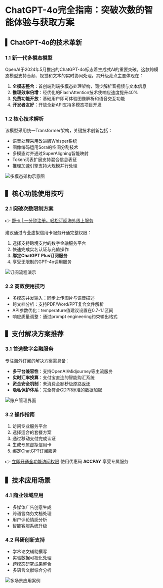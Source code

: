 # ChatGPT-4o完全指南：突破次数的智能体验与获取方案

## ▍ChatGPT-4o的技术革新
### 1.1 新一代多模态模型
OpenAI于2024年5月推出的ChatGPT-4o标志着生成式AI的重要突破。这款跨模态模型支持音频、视觉和文本的实时协同处理，其升级亮点主要体现在：

1. **全模态整合**：首创端到端多模态处理架构，同步解析音视频与文本信息
2. **推理效率倍增**：经优化的FlashAttention技术使响应速度提升40%
3. **免费功能开放**：基础用户即可体验图像解析和语音交互功能
4. **开发者友好**：开放全新API支持多模态项目开发

### 1.2 核心技术解析
该模型采用统一Transformer架构，关键技术创新包括：

- 语音处理采用改进版Whisper系统
- 图像编码运用Sora的空间分割技术
- 多模态对齐通过SuperAligning智能映射
- Token词表扩展支持混合信息表征
- 推理加速引擎支持大规模并行处理

![多模态架构示意图](https://bbtdd.com/wp-content/uploads/img/11694896.webp)

## ▍核心功能使用技巧
### 2.1 突破次数限制方案
👉 [野卡 | 一分钟注册，轻松订阅海外线上服务](https://bbtdd.com/yeka)

建议通过专业虚拟信用卡服务开通完整权限：

1. 选择支持跨境支付的数字金融服务平台
2. 快速完成实名认证与充值操作
3. **绑定ChatGPT Plus订阅服务**
4. 享受无限制的GPT-4o调用服务

![订阅流程演示](https://bbtdd.com/wp-content/uploads/img/94417167050262.webp)

### 2.2 高效使用技巧
- 多模态并发输入：同步上传图片与语音描述
- 跨文档分析：支持PDF/Word/PPT复合文件解析
- API参数优化：temperature值建议设置在0.7-1.1区间
- 响应质量调整：通过prompt engineering约束输出格式

## ▍支付解决方案推荐
### 3.1 首选数字金融服务
专注海外订阅的解决方案需具备：

- **多平台兼容性**：支持OpenAI/Midjourney等主流服务
- **实时汇率换算**：支付宝直连的智能购汇系统
- **资金安全机制**：未消费金额秒级原路返还
- **隐私保护体系**：完全符合GDPR标准的数据加密

![账户管理界面](https://bbtdd.com/wp-content/uploads/img/61918469.webp)

### 3.2 操作指南
1. 访问专业服务平台 
2. 选择适合的套餐方案
3. 通过移动支付完成认证
4. 生成专属虚拟信用卡
5. 绑定ChatGPT订阅服务

👉 [立即开通全功能访问权限](https://bbtdd.com/yeka) 使用优惠码 **ACCPAY** 享受专属服务

## ▍技术应用场景
### 4.1 商业领域应用
- 多媒体广告创意生成
- 跨语言商务文档处理
- 用户评论情感分析
- 智能客服系统升级

### 4.2 科研创新支持
- 学术论文辅助撰写
- 实验数据可视化处理
- 跨模态研究成果整合
- 多语言文献综合分析

![多场景应用案例](https://bbtdd.com/wp-content/uploads/img/8585202779288042.webp)